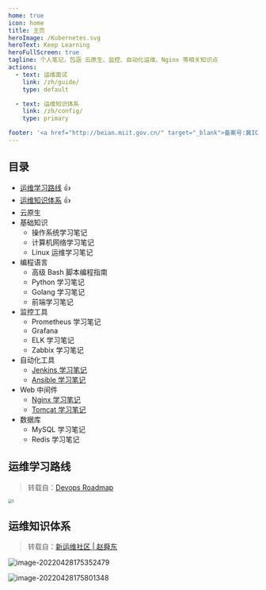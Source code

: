 ```yaml
---
home: true
icon: home
title: 主页
heroImage: /Kubernetes.svg
heroText: Keep Learning
heroFullScreen: true
tagline: 个人笔记，包涵 云原生、监控、自动化运维、Nginx 等相关知识点
actions:
  - text: 运维面试
    link: /zh/guide/
    type: default

  - text: 运维知识体系
    link: /zh/config/
    type: primary

footer: '<a href="http://beian.miit.gov.cn/" target="_blank">备案号:冀ICP备2021007336号</a>'
---
```


## 目录

- [运维学习路线](#运维学习路线) :+1:
- [运维知识体系](#运维知识体系) :+1:
- 云原生
- 基础知识
  - 操作系统学习笔记
  - 计算机网络学习笔记
  - Linux 运维学习笔记
- 编程语言
  - 高级 Bash 脚本编程指南
  - Python 学习笔记
  - Golang 学习笔记
  - 前端学习笔记
- 监控工具
  - Prometheus 学习笔记
  - Grafana
  - ELK 学习笔记
  - Zabbix 学习笔记
- 自动化工具
  - [Jenkins 学习笔记](automate/jenkins)
  - [Ansible 学习笔记](automate/ansible)
- Web 中间件
  - [Nginx 学习笔记](web/nginx/)
  - [Tomcat 学习笔记](web/tomcat/)
- 数据库
  - MySQL 学习笔记
  - Redis 学习笔记

## 运维学习路线

> 转载自：[Devops Roadmap](https://roadmap.sh/devops)

 <img src="https://clay-blog.oss-cn-shanghai.aliyuncs.com/img/1.jpg" alt="1" style="zoom:50%;" />

## 运维知识体系

> 转载自：[新运维社区 | 赵舜东](https://www.unixhot.com/page/ops)

 ![image-20220428175352479](https://clay-blog.oss-cn-shanghai.aliyuncs.com/img/image-20220428175352479.png)

![image-20220428175801348](https://clay-blog.oss-cn-shanghai.aliyuncs.com/img/image-20220428175801348.png)
